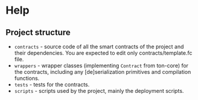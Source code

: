 # Help

<!-- TODO: write document

  This document should contain track-specific instructions on how to get help when
  the student is stuck.

  The instructions should be short and to the point.

  You could link to resources like Gitter channels, forums or mailing lists:
  whatever can help a student become unstuck.

  This document should **not** link to Exercism-wide (track-agnostic) help resources,
  as those resources will automatically be included in the HELP.md file.

  The links in this document can overlap with those in docs/LEARNING.md or docs/RESOURCES.md

  When a student downloads an exercise via the CLI, this file's contents are
  included into the HELP.md file.

  See https://exercism.org/docs/building/tracks/shared-files for more information. -->

## Project structure

-   `contracts` - source code of all the smart contracts of the project and their dependencies. You are expected to edit only contracts/template.fc file.
-   `wrappers` - wrapper classes (implementing `Contract` from ton-core) for the contracts, including any [de]serialization primitives and compilation functions.
-   `tests` - tests for the contracts.
-   `scripts` - scripts used by the project, mainly the deployment scripts.
